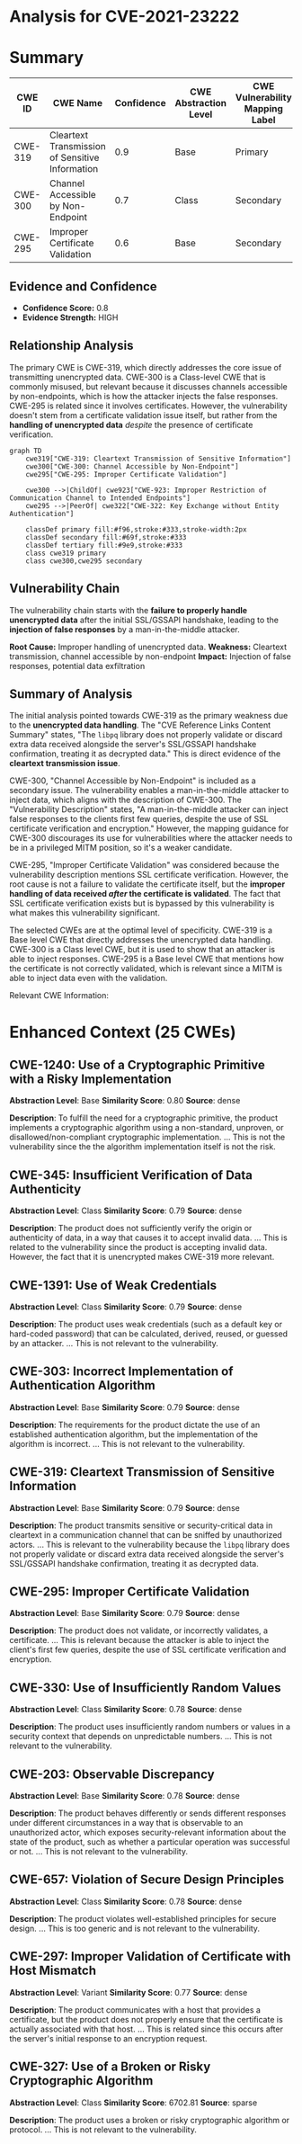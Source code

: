 # Analysis for CVE-2021-23222

# Summary
| CWE ID | CWE Name | Confidence | CWE Abstraction Level | CWE Vulnerability Mapping Label | CWE-Vulnerability Mapping Notes |
|---|---|---|---|---|---|
| CWE-319 | Cleartext Transmission of Sensitive Information | 0.9 | Base | Primary | Allowed |
| CWE-300 | Channel Accessible by Non-Endpoint | 0.7 | Class | Secondary | Discouraged |
| CWE-295 | Improper Certificate Validation | 0.6 | Base | Secondary | Allowed |

## Evidence and Confidence

*   **Confidence Score:** 0.8
*   **Evidence Strength:** HIGH

## Relationship Analysis
The primary CWE is CWE-319, which directly addresses the core issue of transmitting unencrypted data. CWE-300 is a Class-level CWE that is commonly misused, but relevant because it discusses channels accessible by non-endpoints, which is how the attacker injects the false responses. CWE-295 is related since it involves certificates. However, the vulnerability doesn't stem from a certificate validation issue itself, but rather from the **handling of unencrypted data** *despite* the presence of certificate verification.

```mermaid
graph TD
    cwe319["CWE-319: Cleartext Transmission of Sensitive Information"]
    cwe300["CWE-300: Channel Accessible by Non-Endpoint"]
    cwe295["CWE-295: Improper Certificate Validation"]

    cwe300 -->|ChildOf| cwe923["CWE-923: Improper Restriction of Communication Channel to Intended Endpoints"]
    cwe295 -->|PeerOf| cwe322["CWE-322: Key Exchange without Entity Authentication"]

    classDef primary fill:#f96,stroke:#333,stroke-width:2px
    classDef secondary fill:#69f,stroke:#333
    classDef tertiary fill:#9e9,stroke:#333
    class cwe319 primary
    class cwe300,cwe295 secondary
```

## Vulnerability Chain
The vulnerability chain starts with the **failure to properly handle unencrypted data** after the initial SSL/GSSAPI handshake, leading to the **injection of false responses** by a man-in-the-middle attacker.

**Root Cause:** Improper handling of unencrypted data.
**Weakness:** Cleartext transmission, channel accessible by non-endpoint
**Impact:** Injection of false responses, potential data exfiltration

## Summary of Analysis
The initial analysis pointed towards CWE-319 as the primary weakness due to the **unencrypted data handling**. The "CVE Reference Links Content Summary" states, "The `libpq` library does not properly validate or discard extra data received alongside the server's SSL/GSSAPI handshake confirmation, treating it as decrypted data." This is direct evidence of the **cleartext transmission issue**.

CWE-300, "Channel Accessible by Non-Endpoint" is included as a secondary issue. The vulnerability enables a man-in-the-middle attacker to inject data, which aligns with the description of CWE-300. The "Vulnerability Description" states, "A man-in-the-middle attacker can inject false responses to the clients first few queries, despite the use of SSL certificate verification and encryption." However, the mapping guidance for CWE-300 discourages its use for vulnerabilities where the attacker needs to be in a privileged MITM position, so it's a weaker candidate.

CWE-295, "Improper Certificate Validation" was considered because the vulnerability description mentions SSL certificate verification. However, the root cause is not a failure to validate the certificate itself, but the **improper handling of data received *after* the certificate is validated**. The fact that SSL certificate verification exists but is bypassed by this vulnerability is what makes this vulnerability significant.

The selected CWEs are at the optimal level of specificity. CWE-319 is a Base level CWE that directly addresses the unencrypted data handling. CWE-300 is a Class level CWE, but it is used to show that an attacker is able to inject responses. CWE-295 is a Base level CWE that mentions how the certificate is not correctly validated, which is relevant since a MITM is able to inject data even with the validation.

Relevant CWE Information:

# Enhanced Context (25 CWEs)

## CWE-1240: Use of a Cryptographic Primitive with a Risky Implementation
**Abstraction Level**: Base
**Similarity Score**: 0.80
**Source**: dense

**Description**:
To fulfill the need for a cryptographic primitive, the product implements a cryptographic algorithm using a non-standard, unproven, or disallowed/non-compliant cryptographic implementation.
...
This is not the vulnerability since the the algorithm implementation itself is not the risk.

## CWE-345: Insufficient Verification of Data Authenticity
**Abstraction Level**: Class
**Similarity Score**: 0.79
**Source**: dense

**Description**:
The product does not sufficiently verify the origin or authenticity of data, in a way that causes it to accept invalid data.
...
This is related to the vulnerability since the product is accepting invalid data. However, the fact that it is unencrypted makes CWE-319 more relevant.

## CWE-1391: Use of Weak Credentials
**Abstraction Level**: Class
**Similarity Score**: 0.79
**Source**: dense

**Description**:
The product uses weak credentials (such as a default key or hard-coded password) that can be calculated, derived, reused, or guessed by an attacker.
...
This is not relevant to the vulnerability.

## CWE-303: Incorrect Implementation of Authentication Algorithm
**Abstraction Level**: Base
**Similarity Score**: 0.79
**Source**: dense

**Description**:
The requirements for the product dictate the use of an established authentication algorithm, but the implementation of the algorithm is incorrect.
...
This is not relevant to the vulnerability.

## CWE-319: Cleartext Transmission of Sensitive Information
**Abstraction Level**: Base
**Similarity Score**: 0.79
**Source**: dense

**Description**:
The product transmits sensitive or security-critical data in cleartext in a communication channel that can be sniffed by unauthorized actors.
...
This is relevant to the vulnerability because the `libpq` library does not properly validate or discard extra data received alongside the server's SSL/GSSAPI handshake confirmation, treating it as decrypted data.

## CWE-295: Improper Certificate Validation
**Abstraction Level**: Base
**Similarity Score**: 0.79
**Source**: dense

**Description**:
The product does not validate, or incorrectly validates, a certificate.
...
This is relevant because the attacker is able to inject the client's first few queries, despite the use of SSL certificate verification and encryption.

## CWE-330: Use of Insufficiently Random Values
**Abstraction Level**: Class
**Similarity Score**: 0.78
**Source**: dense

**Description**:
The product uses insufficiently random numbers or values in a security context that depends on unpredictable numbers.
...
This is not relevant to the vulnerability.

## CWE-203: Observable Discrepancy
**Abstraction Level**: Base
**Similarity Score**: 0.78
**Source**: dense

**Description**:
The product behaves differently or sends different responses under different circumstances in a way that is observable to an unauthorized actor, which exposes security-relevant information about the state of the product, such as whether a particular operation was successful or not.
...
This is not relevant to the vulnerability.

## CWE-657: Violation of Secure Design Principles
**Abstraction Level**: Class
**Similarity Score**: 0.78
**Source**: dense

**Description**:
The product violates well-established principles for secure design.
...
This is too generic and is not relevant to the vulnerability.

## CWE-297: Improper Validation of Certificate with Host Mismatch
**Abstraction Level**: Variant
**Similarity Score**: 0.77
**Source**: dense

**Description**:
The product communicates with a host that provides a certificate, but the product does not properly ensure that the certificate is actually associated with that host.
...
This is related since this occurs after the server's initial response to an encryption request.

## CWE-327: Use of a Broken or Risky Cryptographic Algorithm
**Abstraction Level**: Class
**Similarity Score**: 6702.81
**Source**: sparse

**Description**:
The product uses a broken or risky cryptographic algorithm or protocol.
...
This is not relevant to the vulnerability.